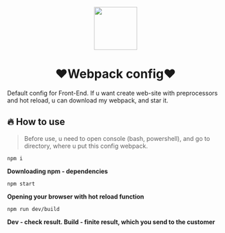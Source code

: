 <p align="center"><img src="https://user-images.githubusercontent.com/83516044/180604128-20292ac0-3558-4b96-81c1-61c59341fa23.png" height="100"/></p>
<h1 align="center">❤Webpack config❤</h1>
Default config for Front-End. If u want create web-site with preprocessors and hot reload, u can download my webpack, and star it.



## 🔥 How to use
>Before use, u need to open console (bash, powershell), and go to directory, where u put this config webpack.
```
npm i
  ```   
**Downloading npm - dependencies**
```
npm start
  ```
**Opening your browser with hot reload function**
```
npm run dev/build
  ```
**Dev - check result. Build - finite result, which you send to the customer**
